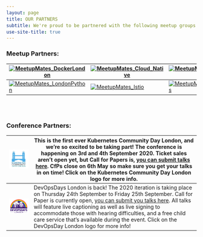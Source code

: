 ```yaml
---
layout: page
title: OUR PARTNERS
subtitle: We're proud to be partnered with the following meetup groups and conferences! Check out more info on each partner by clicking their logo.
use-site-title: true
---
```


### Meetup Partners:

|[![MeetupMates_DockerLondon](/img/MeetupMates_Docker_London.png "Docker London loves Meetup Mates!")](https://www.meetup.com/Docker-London/)|[![MeetupMates_Cloud_Native](/img/MeetupMates_Cloud_Native.png "Cloud Native London loves Meetup Mates!")](https://www.meetup.com/Cloud-Native-London/)|[![MeetupMates_London_DevOps](/img/MeetupMates_London_DevOpsSmaller.png "London DevOps loves Meetup Mates!")](https://www.meetup.com/London-DevOps/)|[![MeetupMates_Kubernetes](/img/MeetupMates_Kubernetes.png "Kubernetes loves Meetup Mates!")](https://www.meetup.com/Kubernetes-London/)|[![MeetupMates_Microservices](/img/MeetupMates_MicroservicesSmall.png "Microservices London loves Meetup Mates!")](https://www.meetup.com/London-Microservices-User-Group/)|
|---|---|---|---|---|
|[![MeetupMates_LondonPython](/img/MeetupMates_LondonPython.png "London Python loves Meetup Mates!")](https://www.meetup.com/LondonPython)|[![MeetupMates_Istio](/img/MeetupMates_Istio.png "Istio London loves Meetup Mates!")](https://www.meetup.com/Istio-London/)|[![MeetupMates_LondonGophers](/img/MeetupMates_LondonGophers.png "London Gophers loves Meetup Mates!")](https://www.meetup.com/LondonGophers/)|[![MeetupMates_DevOpsUnderground](/img/MeetupMates_DevOpsUndergroundSquare.png "DevOps Underground loves Meetup Mates!")](https://www.meetup.com/DevOps-Underground/)|[![MeetupMates_LondonScala](/img/MeetupMates_%20LondonScala_smaller.png "London Scala User Group loves Meetup Mates!")](https://www.meetup.com/london-scala/)|

<div><br><br></div>

### Conference Partners:

|[![MeetupMates_KubernetesCommunityDay](/img/KubernetesCommunityDays_London.jpg "Kubernetes Community Day London loves Meetup Mates!")](https://kubernetescommunitydays.org/events/2020-london/)| This is the first ever Kubernetes Community Day London, and we’re so excited to be taking part! The conference is happening on 3rd and 4th September 2020. Ticket sales aren’t open yet, but Call for Papers is, [you can submit talks here]( https://kubernetescommunitydays.org/speaking/). CfPs close on 6th May so make sure you get your talks in on time! Click on the Kubernetes Community Day London logo for more info.|
|---|---|
|[![MeetupMates_DevOpsDaysLondon](/img/DevOpsDays_London.png "DevOpsDays London loves Meetup Mates!")](https://devopsdays.org/events/2020-london/welcome/)| DevOpsDays London is back! The 2020 iteration is taking place on Thursday 24th September to Friday 25th September. Call for Paper is currently open, [you can submit you talks here]( https://devopsdays.org/events/2020-london/propose). All talks will feature live captioning as well as live signing to accommodate those with hearing difficulties, and a free child care service that’s available during the event. Click on the DevOpsDay London logo for more info! |
